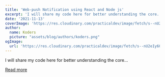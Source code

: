 ```yaml
---
title: 'Web-push Notification using React and Node js'
excerpt: 'I will share my code here for better understanding the core...'
date: '2021-11-13'
coverImage: 'https://res.cloudinary.com/practicaldev/image/fetch/s--nU2eIy60--/c_imagga_scale,f_auto,fl_progressive,h_420,q_auto,w_1000/https://dev-to-uploads.s3.amazonaws.com/uploads/articles/ekf498bf0nsgz8ve06l0.png'
author:
  name: Koders
  picture: "assets/blog/authors/koders.png"
ogImage:
  url: 'https://res.cloudinary.com/practicaldev/image/fetch/s--nU2eIy60--/c_imagga_scale,f_auto,fl_progressive,h_420,q_auto,w_1000/https://dev-to-uploads.s3.amazonaws.com/uploads/articles/ekf498bf0nsgz8ve06l0.png'
---
```


I will share my code here for better understanding the core...

[Read more](https://dev.to/ronyfr3/web-push-notification-using-react-and-node-js-oc9)
